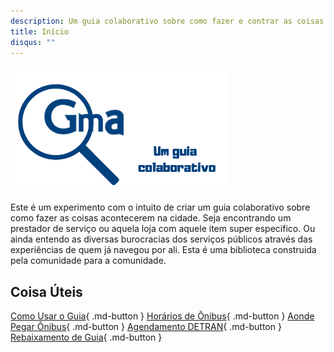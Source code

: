 ```yaml
---
description: Um guia colaborativo sobre como fazer e contrar as coisas em Guararema São Paulo
title: Início
disqus: ""
---
```


![Apresentação](img/capa.png)

Este é um experimento com o intuito de criar um guia colaborativo sobre como fazer as coisas acontecerem na cidade. 
Seja encontrando um prestador de serviço ou aquela loja com aquele item super especifico. 
Ou ainda entendo as diversas burocracias dos serviços públicos através das experiências de quem já navegou por ali.
Esta é uma biblioteca construida pela comunidade para a comunidade.


## Coisa Úteis

[Como Usar o Guia](sobre/){ .md-button }
[Horários de Ônibus](onibus/){ .md-button }
[Aonde Pegar Ônibus](onibus/#aonde-pegar-os-onibus){ .md-button }
[Agendamento DETRAN](servicos_publicos/#como-agendar-visita-presencial-ao-detran-de-guararema){ .md-button }
[Rebaixamento de Guia](servicos_publicos/#como-solicitar-rebaixamento-de-guia){ .md-button }


